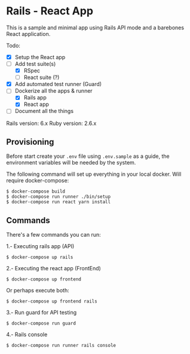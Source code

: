 # Rails - React App

This is a sample and minimal app using Rails API mode and a barebones
React application.

Todo:

- [x] Setup the React app
- [ ] Add test suite(s)
  - [x] RSpec
  - [ ] React suite (?)
- [x] Add automated test runner (Guard)
- [ ] Dockerize all the apps & runner
  - [x] Rails app
  - [x] React app
- [ ] Document all the things

Rails version: 6.x
Ruby version: 2.6.x

Provisioning
---

Before start create your `.env` file using `.env.sample` as a guide, the
environment variables will be needed by the system.

The following command will set up everything in your local docker. Will
require docker-compose:

    $ docker-compose build
    $ docker-compose run runner ./bin/setup
    $ docker-compose run react yarn install

Commands
---

There's a few commands you can run:

1.- Executing rails app (API)

    $ docker-compose up rails

2.- Executing the react app (FrontEnd)

    $ docker-compose up frontend

Or perhaps execute both:

    $ docker-compose up frontend rails

3.- Run guard for API testing

    $ docker-compose run guard

4.- Rails console

    $ docker-compose run runner rails console
